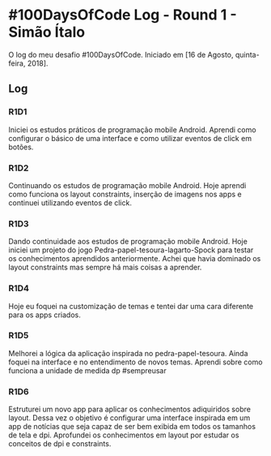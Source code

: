# #100DaysOfCode Log - Round 1 - Simão Ítalo

O log do meu desafio #100DaysOfCode. Iniciado em [16 de Agosto, quinta-feira, 2018].

## Log

### R1D1 

Iniciei os estudos práticos de programação mobile Android. Aprendi como configurar o básico de uma interface e como utilizar eventos de click em botões.

### R1D2

Continuando os estudos de programação mobile Android. Hoje aprendi como funciona os layout constraints, inserção de imagens nos apps e continuei utilizando eventos de click.

### R1D3

Dando continuidade aos estudos de programação mobile Android. Hoje iniciei um projeto do jogo Pedra-papel-tesoura-lagarto-Spock para testar os conhecimentos aprendidos anteriormente. Achei que havia dominado os layout constraints mas sempre há mais coisas a aprender.

### R1D4

Hoje eu foquei na customização de temas e tentei dar uma cara diferente para os apps criados.

### R1D5

Melhorei a lógica da aplicação inspirada no pedra-papel-tesoura. Ainda foquei na interface e no entendimento de novos temas. Aprendi sobre como funciona a unidade de medida dp #sempreusar

### R1D6

Estruturei um novo app para aplicar os conhecimentos adiquiridos sobre layout. Dessa vez o objetivo é configurar uma interface inspirada em um app de notícias que seja capaz de ser bem exibida em todos os tamanhos de tela e dpi.
Aprofundei os conhecimentos em layout por estudar os conceitos de dpi e constraints.